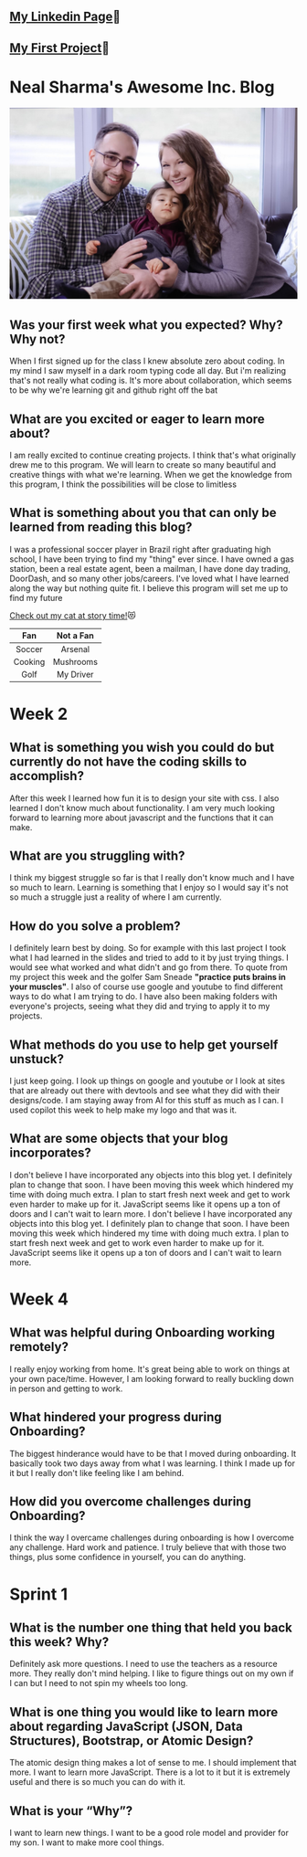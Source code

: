 <link href="style.css" rel="stylesheet">

## [My Linkedin Page](https://www.linkedin.com/in/neal-sharma23)🔗

## [My First Project](https://kumarg23.github.io/food-blog.github.io/)🍛

# **Neal Sharma's Awesome Inc. Blog**

![My Family](img/my-family.JPG)

## **Was your first week what you expected? Why? Why not?**

 When I first signed up for the class I knew absolute zero about coding. In my mind I saw myself in a dark room typing code all day. But i'm realizing that's not really what coding is. It's more about collaboration, which seems to be why we're learning git and github right off the bat

## **What are you excited or eager to learn more about?**

 I am really excited to continue creating projects. I think that's what originally drew me to this program. We will learn to create so many beautiful and creative things with what we're learning. When we get the knowledge from this program, I think the possibilities will be close to limitless

## **What is something about you that can only be learned from reading this blog?**

 I was a professional soccer player in Brazil right after graduating high school, I have been trying to find my "thing" ever since. I have owned a gas station, been a real estate agent, been a mailman, I have done day trading, DoorDash, and so many other jobs/careers. I've loved what I have learned along the way but nothing quite fit. I believe this program will set me up to find my future

[Check out my cat at story time!](https://www.tiktok.com/@marinafsharma/video/7342880475717078318)😻

| Fan | Not a Fan |
|:----:|:---------:|
| Soccer| Arsenal |
| Cooking | Mushrooms |
| Golf | My Driver |

# **Week 2**

## What is something you wish you could do but currently do not have the coding skills to accomplish?

 After this week I learned how fun it is to design your site with css. I also learned I don't know much about functionality. I am very much looking forward to learning more about javascript and the functions that it can make.

## What are you struggling with?

 I think my biggest struggle so far is that I really don't know much and I have so much to learn. Learning is something that I enjoy so I would say it's not so much a struggle just a reality of where I am currently.

## How do you solve a problem?

 I definitely learn best by doing. So for example with this last project I took what I had learned in the slides and tried to add to it by just trying things. I would see what worked and what didn't and go from there. To quote from my project this week and the golfer Sam Sneade **"practice puts brains in your muscles"**. I also of course use google and youtube to find different ways to do what I am trying to do. I have also been making folders with everyone's projects, seeing what they did and trying to apply it to my projects.

## What methods do you use to help get yourself unstuck?

 I just keep going. I look up things on google and youtube or I look at sites that are already out there with devtools and see what they did with their designs/code. I am staying away from AI for this stuff as much as I can. I used copilot this week to help make my logo and that was it.

## What are some objects that your blog incorporates?

  I don't believe I have incorporated any objects into this blog yet. I definitely plan to change that soon. I have been moving this week which hindered my time with doing much extra. I plan to start fresh next week and get to work even harder to make up for it. JavaScript seems like it opens up a ton of doors and I can't wait to learn more.
  I don't believe I have incorporated any objects into this blog yet. I definitely plan to change that soon. I have been moving this week which hindered my time with doing much extra. I plan to start fresh next week and get to work even harder to make up for it. JavaScript seems like it opens up a ton of doors and I can't wait to learn more.

# **Week 4**

## What was helpful during Onboarding working remotely?

I really enjoy working from home. It's great being able to work on things at your own pace/time. However, I am looking forward to really buckling down in person and getting to work.

## What hindered your progress during Onboarding?

The biggest hinderance would have to be that I moved during onboarding. It basically took two days away from what I was learning. I think I made up for it but I really don't like feeling like I am behind.

## How did you overcome challenges during Onboarding?

I think the way I overcame challenges during onboarding is how I overcome any challenge. Hard work and patience. I truly believe that with those two things, plus some confidence in yourself, you can do anything.

# **Sprint 1**

## What is the number one thing that held you back this week? Why?

Definitely ask more questions. I need to use the teachers as a resource more. They really don't mind helping. I like to figure things out on my own if I can but I need to not spin my wheels too long.

## What is one thing you would like to learn more about regarding JavaScript (JSON, Data Structures), Bootstrap, or Atomic Design?

The atomic design thing makes a lot of sense to me. I should implement that more. I want to learn more JavaScript. There is a lot to it but it is extremely useful and there is so much you can do with it.

## What is your “Why”?

I want to learn new things. I want to be a good role model and provider for my son. I want to make more cool things.
